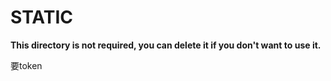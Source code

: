 # STATIC

**This directory is not required, you can delete it if you don't want to use it.**

要token


